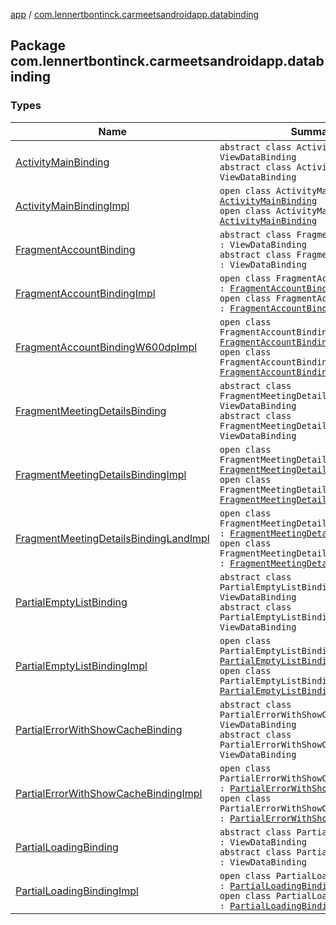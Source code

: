[app](../index.md) / [com.lennertbontinck.carmeetsandroidapp.databinding](./index.md)

## Package com.lennertbontinck.carmeetsandroidapp.databinding

### Types

| Name | Summary |
|---|---|
| [ActivityMainBinding](-activity-main-binding/index.md) | `abstract class ActivityMainBinding : ViewDataBinding`<br>`abstract class ActivityMainBinding : ViewDataBinding` |
| [ActivityMainBindingImpl](-activity-main-binding-impl/index.md) | `open class ActivityMainBindingImpl : `[`ActivityMainBinding`](-activity-main-binding/index.md)<br>`open class ActivityMainBindingImpl : `[`ActivityMainBinding`](-activity-main-binding/index.md) |
| [FragmentAccountBinding](-fragment-account-binding/index.md) | `abstract class FragmentAccountBinding : ViewDataBinding`<br>`abstract class FragmentAccountBinding : ViewDataBinding` |
| [FragmentAccountBindingImpl](-fragment-account-binding-impl/index.md) | `open class FragmentAccountBindingImpl : `[`FragmentAccountBinding`](-fragment-account-binding/index.md)<br>`open class FragmentAccountBindingImpl : `[`FragmentAccountBinding`](-fragment-account-binding/index.md) |
| [FragmentAccountBindingW600dpImpl](-fragment-account-binding-w600dp-impl/index.md) | `open class FragmentAccountBindingW600dpImpl : `[`FragmentAccountBinding`](-fragment-account-binding/index.md)<br>`open class FragmentAccountBindingW600dpImpl : `[`FragmentAccountBinding`](-fragment-account-binding/index.md) |
| [FragmentMeetingDetailsBinding](-fragment-meeting-details-binding/index.md) | `abstract class FragmentMeetingDetailsBinding : ViewDataBinding`<br>`abstract class FragmentMeetingDetailsBinding : ViewDataBinding` |
| [FragmentMeetingDetailsBindingImpl](-fragment-meeting-details-binding-impl/index.md) | `open class FragmentMeetingDetailsBindingImpl : `[`FragmentMeetingDetailsBinding`](-fragment-meeting-details-binding/index.md)<br>`open class FragmentMeetingDetailsBindingImpl : `[`FragmentMeetingDetailsBinding`](-fragment-meeting-details-binding/index.md) |
| [FragmentMeetingDetailsBindingLandImpl](-fragment-meeting-details-binding-land-impl/index.md) | `open class FragmentMeetingDetailsBindingLandImpl : `[`FragmentMeetingDetailsBinding`](-fragment-meeting-details-binding/index.md)<br>`open class FragmentMeetingDetailsBindingLandImpl : `[`FragmentMeetingDetailsBinding`](-fragment-meeting-details-binding/index.md) |
| [PartialEmptyListBinding](-partial-empty-list-binding/index.md) | `abstract class PartialEmptyListBinding : ViewDataBinding`<br>`abstract class PartialEmptyListBinding : ViewDataBinding` |
| [PartialEmptyListBindingImpl](-partial-empty-list-binding-impl/index.md) | `open class PartialEmptyListBindingImpl : `[`PartialEmptyListBinding`](-partial-empty-list-binding/index.md)<br>`open class PartialEmptyListBindingImpl : `[`PartialEmptyListBinding`](-partial-empty-list-binding/index.md) |
| [PartialErrorWithShowCacheBinding](-partial-error-with-show-cache-binding/index.md) | `abstract class PartialErrorWithShowCacheBinding : ViewDataBinding`<br>`abstract class PartialErrorWithShowCacheBinding : ViewDataBinding` |
| [PartialErrorWithShowCacheBindingImpl](-partial-error-with-show-cache-binding-impl/index.md) | `open class PartialErrorWithShowCacheBindingImpl : `[`PartialErrorWithShowCacheBinding`](-partial-error-with-show-cache-binding/index.md)<br>`open class PartialErrorWithShowCacheBindingImpl : `[`PartialErrorWithShowCacheBinding`](-partial-error-with-show-cache-binding/index.md) |
| [PartialLoadingBinding](-partial-loading-binding/index.md) | `abstract class PartialLoadingBinding : ViewDataBinding`<br>`abstract class PartialLoadingBinding : ViewDataBinding` |
| [PartialLoadingBindingImpl](-partial-loading-binding-impl/index.md) | `open class PartialLoadingBindingImpl : `[`PartialLoadingBinding`](-partial-loading-binding/index.md)<br>`open class PartialLoadingBindingImpl : `[`PartialLoadingBinding`](-partial-loading-binding/index.md) |

